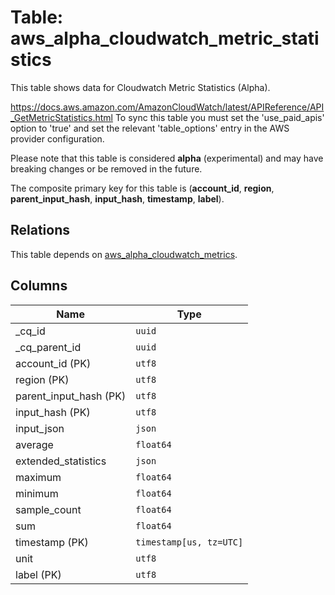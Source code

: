 # Table: aws_alpha_cloudwatch_metric_statistics

This table shows data for Cloudwatch Metric Statistics (Alpha).

https://docs.aws.amazon.com/AmazonCloudWatch/latest/APIReference/API_GetMetricStatistics.html
To sync this table you must set the 'use_paid_apis' option to 'true' and set the relevant 'table_options' entry in the AWS provider configuration.

Please note that this table is considered **alpha** (experimental) and may have breaking changes or be removed in the future.

The composite primary key for this table is (**account_id**, **region**, **parent_input_hash**, **input_hash**, **timestamp**, **label**).

## Relations

This table depends on [aws_alpha_cloudwatch_metrics](aws_alpha_cloudwatch_metrics).

## Columns

| Name          | Type          |
| ------------- | ------------- |
|_cq_id|`uuid`|
|_cq_parent_id|`uuid`|
|account_id (PK)|`utf8`|
|region (PK)|`utf8`|
|parent_input_hash (PK)|`utf8`|
|input_hash (PK)|`utf8`|
|input_json|`json`|
|average|`float64`|
|extended_statistics|`json`|
|maximum|`float64`|
|minimum|`float64`|
|sample_count|`float64`|
|sum|`float64`|
|timestamp (PK)|`timestamp[us, tz=UTC]`|
|unit|`utf8`|
|label (PK)|`utf8`|
